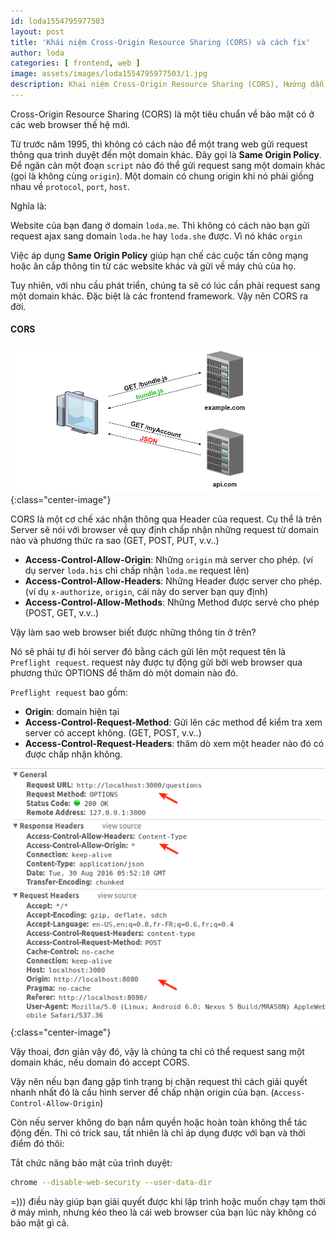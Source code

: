 ```yaml
---
id: loda1554795977503
layout: post
title: 'Khái niệm Cross-Origin Resource Sharing (CORS) và cách fix'
author: loda
categories: [ frontend, web ]
image: assets/images/loda1554795977503/1.jpg
description: Khai niệm Cross-Origin Resource Sharing (CORS), Hướng dẫn cách fix lỗi CORS, Fix lôi No 'Access-Control-Allow-Origin'
---
```


Cross-Origin Resource Sharing (CORS) là một tiêu chuẩn về bảo mật có ở các web browser thế hệ mới. 

Từ trước năm 1995, thì không có cách nào để một trang web gửi request thông qua trình duyệt đến một domain khác. Đây gọi là **Same Origin Policy**. Để ngăn cản một đoạn `script` nào đó thể gửi request sang một domain khác (gọi là không cùng `origin`). Một domain có chung origin khi nó phải giống nhau về `protocol`, `port`, `host`.

Nghĩa là:

Website của bạn đang ở domain `loda.me`. Thì không có cách nào bạn gửi request ajax sang domain `loda.he` hay `loda.she` được. Vì nó khác `orgin`

Việc áp dụng **Same Origin Policy** giúp hạn chế các cuộc tấn công mạng hoặc ăn cắp thông tin từ các website khác và gửi về máy chủ của họ.

Tuy nhiên, với nhu cầu phát triển, chúng ta sẽ có lúc cần phải request sang một domain khác. Đặc biệt là các frontend framework. Vậy nên CORS ra đời.

#### CORS

![cors](/assets/images/loda1554795977503/3.png){:class="center-image"}


CORS là một cơ chế xác nhận thông qua Header của request. Cụ thể là trên Server sẽ nói với browser về quy định chấp nhận những request từ domain nào và phương thức ra sao (GET, POST, PUT, v.v..)

* **Access-Control-Allow-Origin**: Những `origin` mà server cho phép. (ví dụ server `loda.his` chỉ chấp nhận `loda.me` request lên)
* **Access-Control-Allow-Headers**: Những Header được server cho phép. (ví dụ `x-authorize`, `origin`, cái này do server bạn quy định)
* **Access-Control-Allow-Methods**: Những Method được servẻ cho phép (POST, GET, v.v..)

Vậy làm sao web browser biết được những thông tin ở trên?

Nó sẽ phải tự đi hỏi server đó bằng cách gửi lên một request tên là `Preflight request`. request này được tự động gửi bởi web browser qua phương thức OPTIONS để thăm dò một domain nào đó.

`Preflight request` bao gồm:

* **Origin**: domain hiện tại
* **Access-Control-Request-Method**: Gửi lên các method để kiểm tra xem server có accept không. (GET, POST, v.v..)
* **Access-Control-Request-Headers**: thăm dò xem một header nào đó có được chấp nhận không.

![cors](/assets/images/loda1554795977503/2.png){:class="center-image"}

Vậy thoai, đơn giản vậy đó, vậy là chúng ta chỉ có thể request sang một domain khác, nếu domain đó accept CORS.

Vậy nên nếu bạn đang gặp tình trạng bị chặn request thì cách giải quyết nhanh nhất đó là cấu hình server để chấp nhận origin của bạn. (`Access-Control-Allow-Origin`)

Còn nếu server không do bạn nắm quyền hoặc hoàn toàn không thể tác động đến. Thì có trick sau, tất nhiên là chỉ áp dụng được với bạn và thời điểm đó thôi:

Tắt chức năng bảo mật của trình duyệt:

```bash
chrome --disable-web-security --user-data-dir
```

=))) điều này giúp bạn giải quyết được khi lập trình hoặc muốn chạy tạm thời ở máy mình, nhưng kéo theo là cái web browser của bạn lúc này không có bảo mật gì cả.
